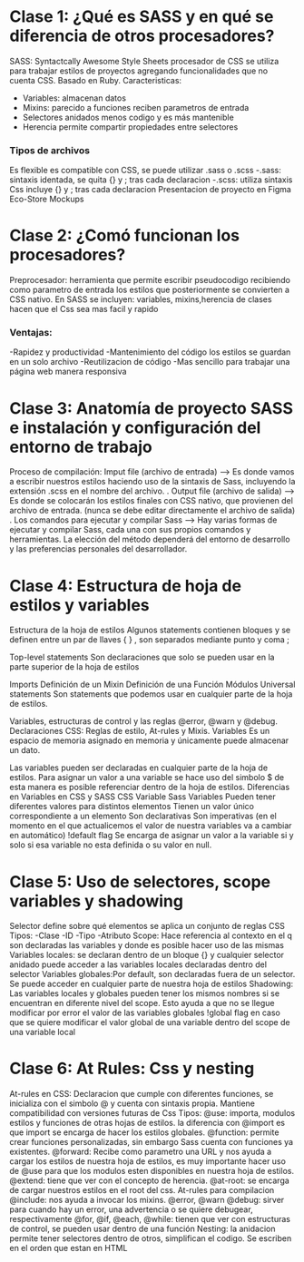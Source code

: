 # Clase 1: ¿Qué es SASS y en qué se diferencia de otros procesadores?
SASS: Syntactcally Awesome Style Sheets procesador de CSS se utiliza para trabajar estilos de proyectos agregando funcionalidades que no cuenta CSS. Basado en Ruby.
Caracteristicas:
* Variables: almacenan datos
* Mixins: parecido a funciones reciben parametros de entrada
* Selectores anidados menos codigo y es más mantenible
* Herencia permite compartir propiedades entre selectores
### Tipos de archivos
Es flexible es compatible con CSS, se puede utilizar .sass o .scss
-.sass: sintaxis identada, se quita {} y ; tras cada declaracion
-.scss: utiliza sintaxis Css incluye {} y ; tras cada declaracion 
Presentacion de proyecto en Figma Eco-Store Mockups
# Clase 2: ¿Comó funcionan los procesadores?
Preprocesador: herramienta que permite escribir pseudocodigo  recibiendo como parametro de entrada los estilos que posteriormente se convierten a CSS nativo.
En SASS se incluyen: variables, mixins,herencia de clases hacen que el Css sea mas facil y rapido 
### Ventajas:
-Rapidez y productividad 
-Mantenimiento del código los estilos se guardan en un solo archivo
-Reutilizacion de código
-Mas sencillo para trabajar una página web manera responsiva
# Clase 3: Anatomía de proyecto SASS  e instalación y configuración del entorno de trabajo
Proceso de compilación:
Imput file (archivo de entrada) —> Es donde vamos a escribir nuestros estilos haciendo uso de la sintaxis de Sass, incluyendo la extensión .scss en el nombre del archivo. .
Output file (archivo de salida) —> Es donde se colocarán los estilos finales con CSS nativo, que provienen del archivo de entrada. (nunca se debe editar directamente el archivo de salida) .
Los comandos para ejecutar y compilar Sass —> Hay varias formas de ejecutar y compilar Sass, cada una con sus propios comandos y herramientas. La elección del método dependerá del entorno de desarrollo y las preferencias personales del desarrollador.
# Clase 4: Estructura de hoja de estilos y variables
Estructura de la hoja de estilos
Algunos statements contienen bloques y se definen entre un par de llaves { } , son separados mediante punto y coma ;

Top-level statements
Son declaraciones que solo se pueden usar en la parte superior de la hoja de estilos

Imports
Definición de un Mixin
Definición de una Función
Módulos
Universal statements
Son statements que podemos usar en cualquier parte de la hoja de estilos.

Variables, estructuras de control y las reglas @error, @warn y @debug.
Declaraciones CSS: Reglas de estilo, At-rules y Mixis.
Variables
Es un espacio de memoria asignado en memoria y únicamente puede almacenar un dato.

Las variables pueden ser declaradas en cualquier parte de la hoja de estilos.
Para asignar un valor a una variable se hace uso del simbolo $ de esta manera es posible referenciar dentro de la hoja de estilos.
Diferencias en Variables en CSS y SASS
CSS Variable	Sass Variables
Pueden tener diferentes valores para distintos elementos	Tienen un valor único correspondiente a un elemento
Son declarativas	Son imperativas (en el momento en el que actualicemos el valor de nuestra variables va a cambiar en automático)
!default flag
Se encarga de asignar un valor a la variable si y solo si esa variable no esta definida o su valor en null.
# Clase 5: Uso de selectores, scope variables y shadowing 
Selector define sobre qué elementos se aplica un conjunto de reglas CSS
Tipos:
-Clase
-ID
-Tipo
-Atributo
Scope: Hace referencia al contexto en el q son declaradas las variables y donde es posible hacer uso de las mismas
Variables locales: se declaran dentro de un bloque {}  y cualquier selector anidado puede acceder a las variables locales declaradas dentro del selector
Variables globales:Por default, son declaradas fuera de un selector. Se puede acceder en cualquier parte de nuestra hoja de estilos
Shadowing: Las variables locales y globales pueden tener los mismos nombres si se encuentran en diferente nivel del scope. Esto ayuda a que no se llegue modificar por error el valor de las variables globales 
!global flag en caso que se quiere modificar el valor global de una variable dentro del scope de una variable local
# Clase 6: At Rules: Css y nesting 
At-rules en CSS:
Declaracion que cumple con diferentes funciones, se inicializa con el simbolo @ y cuenta con sintaxis propia. Mantiene compatibilidad con versiones futuras de Css
Tipos:
@use: importa, modulos estilos y funciones de otras hojas de estilos. la diferencia con @import es que import se encarga de hacer los estilos globales.
@function: permite crear funciones personalizadas, sin embargo Sass cuenta con funciones ya existentes.
@forward: Recibe como parametro una URL y nos ayuda a cargar los estilos de nuestra hoja de estilos, es muy importante hacer uso de @use para que los modulos esten disponibles en nuestra hoja de estilos.
@extend: tiene que ver con el concepto de herencia.
@at-root: se encarga de cargar nuestros estilos en el root del css.
At-rules para compilacion
@include: nos ayuda a invocar los mixins.
@error, @warn @debug: sirver para cuando hay un error, una advertencia o se quiere debugear, respectivamente
@for, @if, @each, @while: tienen que ver con estructuras de control, se pueden usar dentro de una función
Nesting: la anidacion permite tener selectores dentro de otros, simplifican el codigo. Se escriben en el orden que estan en HTML